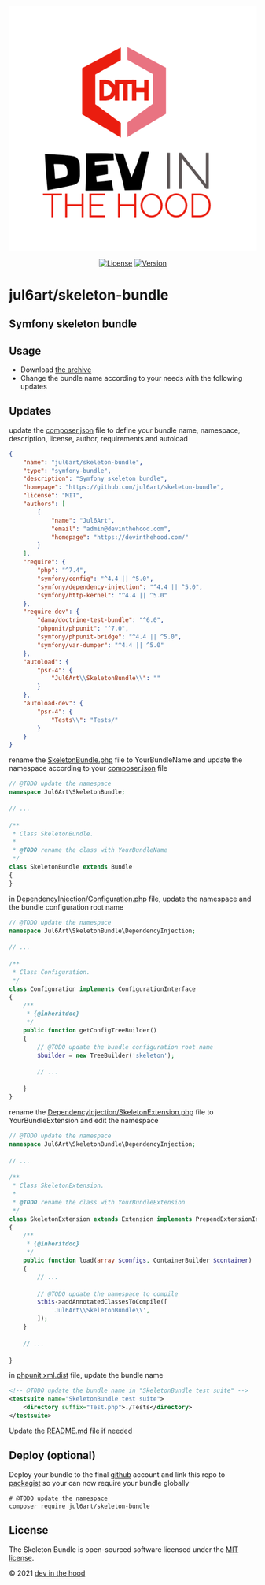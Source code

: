 <p align="center">
    <a href="https://devinthehood.com"><img src="https://github.com/jul6art/symfony-skeleton/blob/master/assets/img/devinthehood.png?raw=true" alt="logo dev in the hood"></a>
</p>

<p align="center">
    <a href="https://opensource.org/licenses/MIT" target="_blank"><img src="https://img.shields.io/badge/License-MIT-yellow.svg" alt="License"></a>
    <a href="https://github.com/jul6art/symfony-skeleton" target="_blank"><img src="https://img.shields.io/static/v1?label=stable&message=v1&color=green" alt="Version"></a>
</p>

jul6art/skeleton-bundle
=======================
Symfony skeleton bundle
-----------------------

Usage
-----

* Download [the archive](https://github.com/jul6art/skeleton-bundle/archive/master.zip)
* Change the bundle name according to your needs with the following updates

Updates
-------

update the [composer.json](https://github.com/jul6art/skeleton-bundle/blob/master/composer.json) file to define your bundle name, namespace, description, license, author, requirements and autoload

```json
{
    "name": "jul6art/skeleton-bundle",
    "type": "symfony-bundle",
    "description": "Symfony skeleton bundle",
    "homepage": "https://github.com/jul6art/skeleton-bundle",
    "license": "MIT",
    "authors": [
        {
            "name": "Jul6Art",
            "email": "admin@devinthehood.com",
            "homepage": "https://devinthehood.com/"
        }
    ],
    "require": {
        "php": "^7.4",
        "symfony/config": "^4.4 || ^5.0",
        "symfony/dependency-injection": "^4.4 || ^5.0",
        "symfony/http-kernel": "^4.4 || ^5.0"
    },
    "require-dev": {
        "dama/doctrine-test-bundle": "^6.0",
        "phpunit/phpunit": "^7.0",
        "symfony/phpunit-bridge": "^4.4 || ^5.0",
        "symfony/var-dumper": "^4.4 || ^5.0"
    },
    "autoload": {
        "psr-4": {
            "Jul6Art\\SkeletonBundle\\": ""
        }
    },
    "autoload-dev": {
        "psr-4": {
            "Tests\\": "Tests/"
        }
    }
}
```

rename the [SkeletonBundle.php](https://github.com/jul6art/skeleton-bundle/blob/master/SkeletonBundle.php) file to YourBundleName and update the namespace 
according to your [composer.json](https://github.com/jul6art/skeleton-bundle/blob/master/composer.json) file

```php
// @TODO update the namespace
namespace Jul6Art\SkeletonBundle;

// ...

/**
 * Class SkeletonBundle.
 * 
 * @TODO rename the class with YourBundleName
 */
class SkeletonBundle extends Bundle
{
}
```

in [DependencyInjection/Configuration.php](https://github.com/jul6art/skeleton-bundle/blob/master/DependencyInjection/Configuration.php) file, update the namespace and the bundle configuration root name

```php
// @TODO update the namespace
namespace Jul6Art\SkeletonBundle\DependencyInjection;

// ...

/**
 * Class Configuration.
 */
class Configuration implements ConfigurationInterface
{
    /**
     * {@inheritdoc}
     */
    public function getConfigTreeBuilder()
    {
        // @TODO update the bundle configuration root name
        $builder = new TreeBuilder('skeleton');

        // ...

    }
}
```

rename the [DependencyInjection/SkeletonExtension.php](https://github.com/jul6art/skeleton-bundle/blob/master/DependencyInjection/SkeletonExtension.php) file to YourBundleExtension and edit the namespace 


```php
// @TODO update the namespace
namespace Jul6Art\SkeletonBundle\DependencyInjection;

// ...

/**
 * Class SkeletonExtension.
 *
 * @TODO rename the class with YourBundleExtension
 */
class SkeletonExtension extends Extension implements PrependExtensionInterface
{
    /**
     * {@inheritdoc}
     */
    public function load(array $configs, ContainerBuilder $container)
    {
        // ...

        // @TODO update the namespace to compile
        $this->addAnnotatedClassesToCompile([
            'Jul6Art\\SkeletonBundle\\',
        ]);
    }

    // ...

}
```

in [phpunit.xml.dist](https://github.com/jul6art/skeleton-bundle/blob/master/phpunit.xml.dist) file, update the bundle name

```xml
<!-- @TODO update the bundle name in "SkeletonBundle test suite" -->
<testsuite name="SkeletonBundle test suite">
    <directory suffix="Test.php">./Tests</directory>
</testsuite>
```

Update the [README.md](https://github.com/jul6art/skeleton-bundle/blob/master/README.md) file if needed

Deploy (optional)
-----------------

Deploy your bundle to the final [github](https://github.com/) account and link this repo to [packagist](https://packagist.org/) so your can now require your bundle globally

```console
# @TODO update the namespace 
composer require jul6art/skeleton-bundle
```

License
-------

The Skeleton Bundle is open-sourced software licensed under the [MIT license](https://opensource.org/licenses/MIT).

&copy; 2021 [dev in the hood](https://devinthehood.com)

